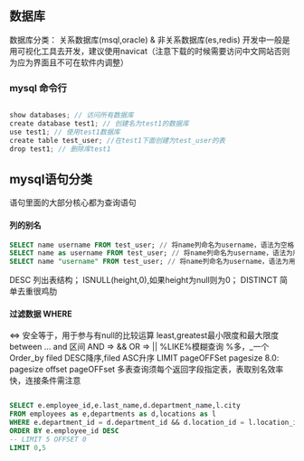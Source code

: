 ## 数据库

数据库分类： 关系数据库(msql,oracle) & 非关系数据库(es,redis)
开发中一般是用可视化工具去开发，建议使用navicat（注意下载的时候需要访问中文网站否则为应为界面且不可在软件内调整）

### mysql 命令行
```js

show databases; // 访问所有数据库
create database test1; // 创建名为test1的数据库
use test1; // 使用test1数据库
create table test_user; //在test1下面创建为test_user的表
drop test1; // 删除库test1

```

## mysql语句分类

语句里面的大部分核心都为查询语句

#### 列的别名

```sql
SELECT name username FROM test_user; // 将name列命名为username，语法为空格隔开
SELECT name as username FROM test_user; // 将name列命名为username，语法为用as(alias)
SELECT name "username" FROM test_user; // 将name列命名为username，语法为用空格隔开并用双引号包住重命名，多用于别名中间有空格等特殊字符

```
DESC 列出表结构；
ISNULL(height,0),如果height为null则为0；
DISTINCT 简单去重很鸡肋

#### 过滤数据 WHERE
<=> 安全等于，用于参与有null的比较运算
least,greatest最小限度和最大限度
between ... and 区间
AND => && OR => ||
%LIKE%模糊查询 %多，_一个
Order_by filed DESC降序,filed ASC升序
LIMIT pageOFFSet pagesize 8.0: pagesize offset pageOFFset
多表查询须每个返回字段指定表，表取别名效率快，连接条件需注意
```sql

SELECT e.employee_id,e.last_name,d.department_name,l.city
FROM employees as e,departments as d,locations as l
WHERE e.department_id = d.department_id && d.location_id = l.location_id
ORDER BY e.employee_id DESC
-- LIMIT 5 OFFSET 0
LIMIT 0,5
```